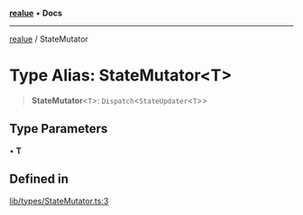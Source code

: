 [**realue**](../README.md) • **Docs**

***

[realue](../README.md) / StateMutator

# Type Alias: StateMutator\<T\>

> **StateMutator**\<`T`\>: `Dispatch`\<`StateUpdater`\<`T`\>\>

## Type Parameters

• **T**

## Defined in

[lib/types/StateMutator.ts:3](https://github.com/nevoland/realue/blob/bd94583533dfd64901173bd4809940f1a6c957d9/lib/types/StateMutator.ts#L3)
